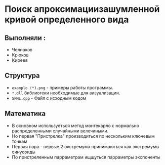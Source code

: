 # Поиск апроксимациизашумленной кривой определенного вида

## Выполняли :
- Челнаков
- Крюков
- Киреев

## Структура
- `example (*).png` - примеры работы программы.
- `*.dll` библиотеки необходимые для визуализации.
- `SFML.cpp` - Файл с исходным кодом

## Математика
- В основном используеться метод монтекарло с нормально распределенными случайными велечиными.
- Но первая "Пристрелка" производиться по нескольким ключевым точкам
- Первая пара - первые 2 экстремума принимаються как экстремумы синусоиды
- По пристреленным парраметрам ищщуться парраметры экспоненты
